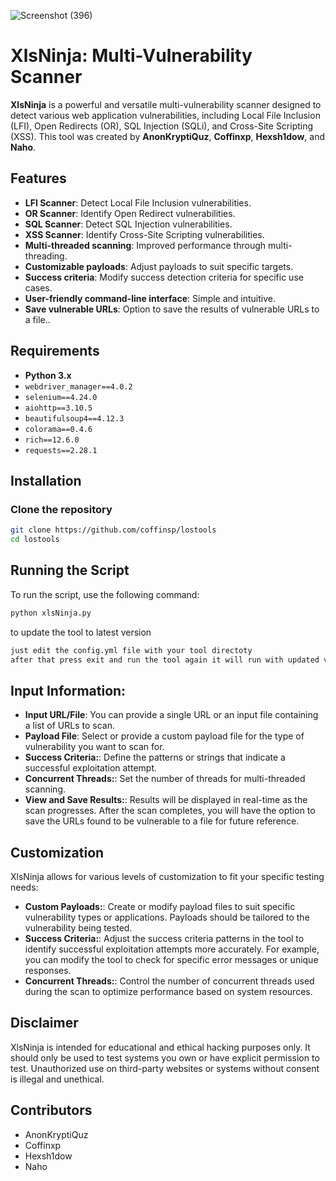 ![Screenshot (396)](https://github.com/user-attachments/assets/c5da3434-b021-4767-b470-6f3bf48fbb8a)
# XlsNinja: Multi-Vulnerability Scanner

**XlsNinja** is a powerful and versatile multi-vulnerability scanner designed to detect various web application vulnerabilities, including Local File Inclusion (LFI), Open Redirects (OR), SQL Injection (SQLi), and Cross-Site Scripting (XSS). This tool was created by **AnonKryptiQuz**, **Coffinxp**, **Hexsh1dow**, and **Naho**.

## Features

- **LFI Scanner**: Detect Local File Inclusion vulnerabilities.
- **OR Scanner**: Identify Open Redirect vulnerabilities.
- **SQL Scanner**: Detect SQL Injection vulnerabilities.
- **XSS Scanner**: Identify Cross-Site Scripting vulnerabilities.
- **Multi-threaded scanning**: Improved performance through multi-threading.
- **Customizable payloads**: Adjust payloads to suit specific targets.
- **Success criteria**: Modify success detection criteria for specific use cases.
- **User-friendly command-line interface**: Simple and intuitive.
- **Save vulnerable URLs**: Option to save the results of vulnerable URLs to a file..

## Requirements

- **Python 3.x**
- `webdriver_manager==4.0.2`
- `selenium==4.24.0`
- `aiohttp==3.10.5`
- `beautifulsoup4==4.12.3`
- `colorama==0.4.6`
- `rich==12.6.0`
- `requests==2.28.1`

## Installation

### Clone the repository

```bash
git clone https://github.com/coffinsp/lostools
cd lostools
```
## Running the Script

To run the script, use the following command:

```bash
python xlsNinja.py
```
to update the tool to latest version
```bash
just edit the config.yml file with your tool directoty
after that press exit and run the tool again it will run with updated version
```
## Input Information:

- **Input URL/File**: You can provide a single URL or an input file containing a list of URLs to scan.
- **Payload File**: Select or provide a custom payload file for the type of vulnerability you want to scan for.
- **Success Criteria:**:  Define the patterns or strings that indicate a successful exploitation attempt.
- **Concurrent Threads:**: Set the number of threads for multi-threaded scanning.
- **View and Save Results:**: Results will be displayed in real-time as the scan progresses.
After the scan completes, you will have the option to save the URLs found to be vulnerable to a file for future reference.

## Customization

XlsNinja allows for various levels of customization to fit your specific testing needs:
- **Custom Payloads:**: Create or modify payload files to suit specific vulnerability types or applications. Payloads should be tailored to the vulnerability being tested.
- **Success Criteria:**: Adjust the success criteria patterns in the tool to identify successful exploitation attempts more accurately. For example, you can modify the tool to check for specific error messages or unique responses.
- **Concurrent Threads:**:  Control the number of concurrent threads used during the scan to optimize performance based on system resources.

## Disclaimer

XlsNinja is intended for educational and ethical hacking purposes only. It should only be used to test systems you own or have explicit permission to test. Unauthorized use on third-party websites or systems without consent is illegal and unethical.

## Contributors
- AnonKryptiQuz
- Coffinxp
- Hexsh1dow
- Naho
